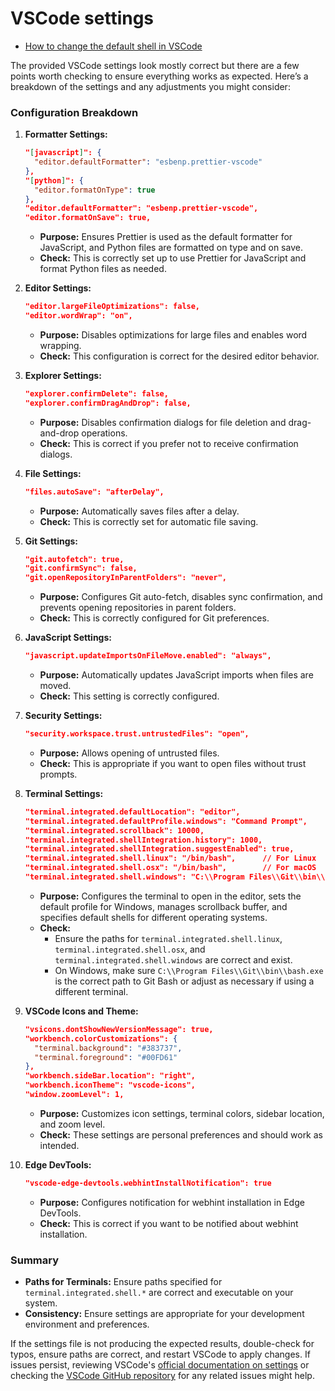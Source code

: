 # VSCode settings
- [How to change the default shell in VSCode](https://github.com/uwspstar/20-Day-Challenge-List/blob/main/Bash/how%20to%20change%20the%20default%20shell%20in%20VSCode.md)

The provided VSCode settings look mostly correct but there are a few points worth checking to ensure everything works as expected. Here’s a breakdown of the settings and any adjustments you might consider:

### Configuration Breakdown

1. **Formatter Settings:**
   ```json
   "[javascript]": {
     "editor.defaultFormatter": "esbenp.prettier-vscode"
   },
   "[python]": {
     "editor.formatOnType": true
   },
   "editor.defaultFormatter": "esbenp.prettier-vscode",
   "editor.formatOnSave": true,
   ```
   - **Purpose:** Ensures Prettier is used as the default formatter for JavaScript, and Python files are formatted on type and on save.
   - **Check:** This is correctly set up to use Prettier for JavaScript and format Python files as needed.

2. **Editor Settings:**
   ```json
   "editor.largeFileOptimizations": false,
   "editor.wordWrap": "on",
   ```
   - **Purpose:** Disables optimizations for large files and enables word wrapping.
   - **Check:** This configuration is correct for the desired editor behavior.

3. **Explorer Settings:**
   ```json
   "explorer.confirmDelete": false,
   "explorer.confirmDragAndDrop": false,
   ```
   - **Purpose:** Disables confirmation dialogs for file deletion and drag-and-drop operations.
   - **Check:** This is correct if you prefer not to receive confirmation dialogs.

4. **File Settings:**
   ```json
   "files.autoSave": "afterDelay",
   ```
   - **Purpose:** Automatically saves files after a delay.
   - **Check:** This is correctly set for automatic file saving.

5. **Git Settings:**
   ```json
   "git.autofetch": true,
   "git.confirmSync": false,
   "git.openRepositoryInParentFolders": "never",
   ```
   - **Purpose:** Configures Git auto-fetch, disables sync confirmation, and prevents opening repositories in parent folders.
   - **Check:** This is correctly configured for Git preferences.

6. **JavaScript Settings:**
   ```json
   "javascript.updateImportsOnFileMove.enabled": "always",
   ```
   - **Purpose:** Automatically updates JavaScript imports when files are moved.
   - **Check:** This setting is correctly configured.

7. **Security Settings:**
   ```json
   "security.workspace.trust.untrustedFiles": "open",
   ```
   - **Purpose:** Allows opening of untrusted files.
   - **Check:** This is appropriate if you want to open files without trust prompts.

8. **Terminal Settings:**
   ```json
   "terminal.integrated.defaultLocation": "editor",
   "terminal.integrated.defaultProfile.windows": "Command Prompt",
   "terminal.integrated.scrollback": 10000,
   "terminal.integrated.shellIntegration.history": 1000,
   "terminal.integrated.shellIntegration.suggestEnabled": true,
   "terminal.integrated.shell.linux": "/bin/bash",      // For Linux
   "terminal.integrated.shell.osx": "/bin/bash",        // For macOS
   "terminal.integrated.shell.windows": "C:\\Program Files\\Git\\bin\\bash.exe", // For Windows
   ```
   - **Purpose:** Configures the terminal to open in the editor, sets the default profile for Windows, manages scrollback buffer, and specifies default shells for different operating systems.
   - **Check:** 
     - Ensure the paths for `terminal.integrated.shell.linux`, `terminal.integrated.shell.osx`, and `terminal.integrated.shell.windows` are correct and exist.
     - On Windows, make sure `C:\\Program Files\\Git\\bin\\bash.exe` is the correct path to Git Bash or adjust as necessary if using a different terminal.

9. **VSCode Icons and Theme:**
   ```json
   "vsicons.dontShowNewVersionMessage": true,
   "workbench.colorCustomizations": {
     "terminal.background": "#383737",
     "terminal.foreground": "#00FD61"
   },
   "workbench.sideBar.location": "right",
   "workbench.iconTheme": "vscode-icons",
   "window.zoomLevel": 1,
   ```
   - **Purpose:** Customizes icon settings, terminal colors, sidebar location, and zoom level.
   - **Check:** These settings are personal preferences and should work as intended.

10. **Edge DevTools:**
    ```json
    "vscode-edge-devtools.webhintInstallNotification": true
    ```
    - **Purpose:** Configures notification for webhint installation in Edge DevTools.
    - **Check:** This is correct if you want to be notified about webhint installation.

### Summary

- **Paths for Terminals:** Ensure paths specified for `terminal.integrated.shell.*` are correct and executable on your system.
- **Consistency:** Ensure settings are appropriate for your development environment and preferences.

If the settings file is not producing the expected results, double-check for typos, ensure paths are correct, and restart VSCode to apply changes. If issues persist, reviewing VSCode's [official documentation on settings](https://code.visualstudio.com/docs/getstarted/keybindings) or checking the [VSCode GitHub repository](https://github.com/microsoft/vscode) for any related issues might help.

